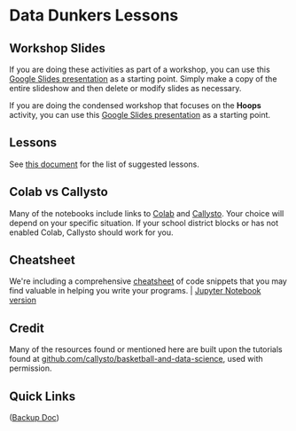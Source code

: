 # Data Dunkers Lessons

## Workshop Slides

If you are doing these activities as part of a workshop, you can use this [Google Slides presentation](https://bit.ly/dd-slides) as a starting point. Simply make a copy of the entire slideshow and then delete or modify slides as necessary.

If you are doing the condensed workshop that focuses on the **Hoops** activity, you can use this [Google Slides presentation](https://bit.ly/pbl-hoops) as a starting point.

## Lessons

See [this document](https://github.com/Data-Dunkers/lessons/blob/main/lessons.ipynb) for the list of suggested lessons.

## Colab vs Callysto

Many of the notebooks include links to [Colab](https://colab.research.google.com/) and [Callysto](https://hub.callysto.ca/). Your choice will depend on your specific situation. If your school district blocks or has not enabled Colab, Callysto should work for you. 

## Cheatsheet

We're including a comprehensive [cheatsheet](https://github.com/Data-Dunkers/lessons/blob/main/cheatsheet.md) of code snippets that you may find valuable in helping you write your programs. | [Jupyter Notebook version](https://github.com/Data-Dunkers/lessons/blob/main/cheatsheet.ipynb)

## Credit

Many of the resources found or mentioned here are built upon the tutorials found at [github.com/callysto/basketball-and-data-science](https://github.com/callysto/basketball-and-data-science), used with permission.

## Quick Links 

([Backup Doc](https://docs.google.com/document/d/1y45a0CFM9awI000kiRR_eHZSpNiujWjeZuK6NmEHWx0/edit#heading=h.4327k57eu2sy))

